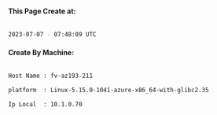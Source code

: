 
   
#### This Page Create at:

```bash

2023-07-07 - 07:48:09 UTC

```

#### Create By Machine:

```bash

Host Name : fv-az193-211

platform  : Linux-5.15.0-1041-azure-x86_64-with-glibc2.35

Ip Local  : 10.1.0.70

```

